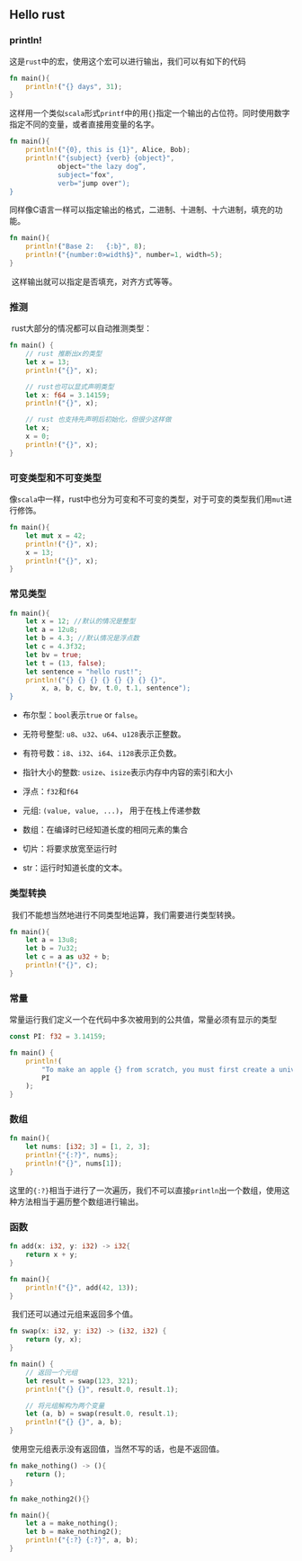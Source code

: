 ## Hello rust

### println!

​	这是`rust`中的宏，使用这个宏可以进行输出，我们可以有如下的代码

```rust
fn main(){
	println!("{} days", 31);
}
```

​	这样用一个类似`scala`形式`printf`中的用`{}`指定一个输出的占位符。同时使用数字指定不同的变量，或者直接用变量的名字。

```rust
fn main(){
    println!("{0}, this is {1}", Alice, Bob);
    println!("{subject} {verb} {object}",
    		object="the lazy dog”,
    		subject="fox",
        	verb="jump over");
}
```

​	同样像C语言一样可以指定输出的格式，二进制、十进制、十六进制，填充的功能。

```rust
fn main(){
    println!("Base 2: 	{:b}", 8);
    println!("{number:0>width$}", number=1, width=5);
}
```

​	这样输出就可以指定是否填充，对齐方式等等。

### 推测

​	rust大部分的情况都可以自动推测类型：

```rust
fn main() {
    // rust 推断出x的类型
    let x = 13;
    println!("{}", x);

    // rust也可以显式声明类型
    let x: f64 = 3.14159;
    println!("{}", x);

    // rust 也支持先声明后初始化，但很少这样做
    let x;
    x = 0;
    println!("{}", x);
}
```

### 可变类型和不可变类型

​	像`scala`中一样，rust中也分为可变和不可变的类型，对于可变的类型我们用`mut`进行修饰。

```rust
fn main(){
    let mut x = 42;
    println!("{}", x);
    x = 13;
    println!("{}", x);
}
```

### 常见类型

```rust
fn main(){
    let x = 12;	//默认的情况是整型
    let a = 12u8;
    let b = 4.3; //默认情况是浮点数
    let c = 4.3f32;
    let bv = true;
    let t = (13, false);
    let sentence = "hello rust!";
    println!("{} {}	{} {} {} {} {} {}",
       	x, a, b, c, bv, t.0, t.1, sentence");
}
```

* 布尔型：`bool`表示`true` or `false`。
* 无符号整型: `u8`、`u32`、`u64`、`u128`表示正整数。

* 有符号数：`i8`、`i32`、`i64`、`i128`表示正负数。
* 指针大小的整数: `usize`、`isize`表示内存中内容的索引和大小
* 浮点：`f32`和`f64`
* 元组: `(value, value, ...)`， 用于在栈上传递参数
* 数组：在编译时已经知道长度的相同元素的集合
* 切片：将要求放宽至运行时
* str：运行时知道长度的文本。

### 类型转换

​	我们不能想当然地进行不同类型地运算，我们需要进行类型转换。

```rust
fn main(){
    let a = 13u8;
    let b = 7u32;
    let c = a as u32 + b;
    println!("{}", c);
}
```

### 常量

​	常量运行我们定义一个在代码中多次被用到的公共值，常量必须有显示的类型

```rust
const PI: f32 = 3.14159;

fn main() {
    println!(
        "To make an apple {} from scratch, you must first create a universe.",
        PI
    );
}
```

### 数组

```rust
fn main(){
    let nums: [i32; 3] = [1, 2, 3];
    println!{"{:?}", nums};
    println!("{}", nums[1]);
}
```

​	这里的`{:?}`相当于进行了一次遍历，我们不可以直接`println`出一个数组，使用这种方法相当于遍历整个数组进行输出。

### 函数

```rust
fn add(x: i32, y: i32) -> i32{
    return x + y;
}

fn main(){
    println!("{}", add(42, 13));
}
```

​	我们还可以通过元组来返回多个值。

```rust
fn swap(x: i32, y: i32) -> (i32, i32) {
    return (y, x);
}

fn main() {
    // 返回一个元组
    let result = swap(123, 321);
    println!("{} {}", result.0, result.1);

    // 将元组解构为两个变量
    let (a, b) = swap(result.0, result.1);
    println!("{} {}", a, b);
}
```

​	使用空元组表示没有返回值，当然不写的话，也是不返回值。

```rust
fn make_nothing() -> (){
    return ();
}

fn make_nothing2(){}

fn main(){
    let a = make_nothing();
    let b = make_nothing2();
    println!("{:?} {:?}", a, b);
}
```

